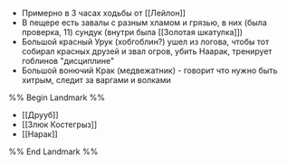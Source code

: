 - Примерно в 3 часах ходьбы от [[Лейлон]]
- В пещере есть завалы с разным хламом и грязью, в них (была проверка, 11) сундук (внутри была [[Золотая шкатулка]])
- Большой красный Урук (хобгоблин?) ушел из логова, чтобы тот собирал красных друзей и звал огров, убить Наарак, тренирует гоблинов "дисциплине"
- Большой вонючий Крак (медвежатник) - говорит что нужно быть хитрым, следит за варгами и волками

%% Begin Landmark %%
- [[Друуб]]
- [[Злюк Костегрыз]]
- [[Нарак]]

%% End Landmark %%
